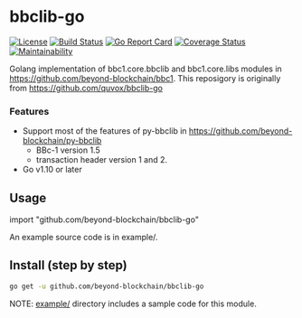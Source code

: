 bbclib-go
====
[![License](https://img.shields.io/badge/License-Apache%202.0-blue.svg)](https://opensource.org/licenses/Apache-2.0)
[![Build Status](https://travis-ci.org/beyond-blockchain/bbclib-go.svg?branch=develop)](https://travis-ci.org/beyond-blockchain/bbclib-go)
[![Go Report Card](https://goreportcard.com/badge/github.com/beyond-blockchain/bbclib-go)](https://goreportcard.com/report/github.com/beyond-blockchain/bbclib-go)
[![Coverage Status](https://coveralls.io/repos/github/beyond-blockchain/bbclib-go/badge.svg?branch=develop)](https://coveralls.io/github/beyond-blockchain/bbclib-go?branch=develop)
[![Maintainability](https://api.codeclimate.com/v1/badges/0c523f5a3d71b77aad46/maintainability)](https://codeclimate.com/github/beyond-blockchain/bbclib-go/maintainability)

Golang implementation of bbc1.core.bbclib and bbc1.core.libs modules in https://github.com/beyond-blockchain/bbc1.
This reposigory is originally from https://github.com/quvox/bbclib-go


### Features
* Support most of the features of py-bbclib in https://github.com/beyond-blockchain/py-bbclib
    * BBc-1 version 1.5
    * transaction header version 1 and 2.
* Go v1.10 or later

## Usage

import "github.com/beyond-blockchain/bbclib-go"

An example source code is in example/.


## Install (step by step)

```bash
go get -u github.com/beyond-blockchain/bbclib-go
```

NOTE: [example/](./example) directory includes a sample code for this module.
